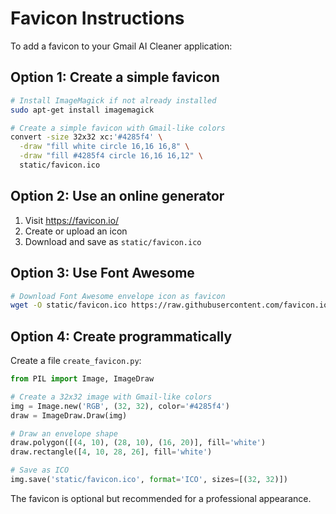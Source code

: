 # Favicon Instructions

To add a favicon to your Gmail AI Cleaner application:

## Option 1: Create a simple favicon
```bash
# Install ImageMagick if not already installed
sudo apt-get install imagemagick

# Create a simple favicon with Gmail-like colors
convert -size 32x32 xc:'#4285f4' \
  -draw "fill white circle 16,16 16,8" \
  -draw "fill #4285f4 circle 16,16 16,12" \
  static/favicon.ico
```

## Option 2: Use an online generator
1. Visit https://favicon.io/
2. Create or upload an icon
3. Download and save as `static/favicon.ico`

## Option 3: Use Font Awesome
```bash
# Download Font Awesome envelope icon as favicon
wget -O static/favicon.ico https://raw.githubusercontent.com/favicon.io/favicon.io/master/assets/favicon/favicon.ico
```

## Option 4: Create programmatically
Create a file `create_favicon.py`:
```python
from PIL import Image, ImageDraw

# Create a 32x32 image with Gmail-like colors
img = Image.new('RGB', (32, 32), color='#4285f4')
draw = ImageDraw.Draw(img)

# Draw an envelope shape
draw.polygon([(4, 10), (28, 10), (16, 20)], fill='white')
draw.rectangle([4, 10, 28, 26], fill='white')

# Save as ICO
img.save('static/favicon.ico', format='ICO', sizes=[(32, 32)])
```

The favicon is optional but recommended for a professional appearance.

